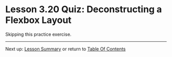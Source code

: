# Lesson 3.20 Quiz: Deconstructing a Flexbox Layout

Skipping this practice exercise.

- - -
Next up: [Lesson Summary](ND024_Part2_Lesson03_21.md) or return to [Table Of Contents](./ND024_TableOfContents.md)

